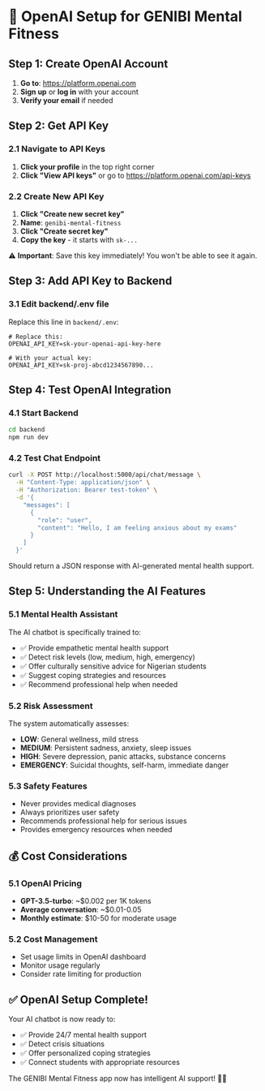 # 🤖 OpenAI Setup for GENIBI Mental Fitness

## Step 1: Create OpenAI Account

1. **Go to**: https://platform.openai.com
2. **Sign up** or **log in** with your account
3. **Verify your email** if needed

## Step 2: Get API Key

### 2.1 Navigate to API Keys
1. **Click your profile** in the top right corner
2. **Click "View API keys"** or go to https://platform.openai.com/api-keys

### 2.2 Create New API Key
1. **Click "Create new secret key"**
2. **Name**: `genibi-mental-fitness`
3. **Click "Create secret key"**
4. **Copy the key** - it starts with `sk-...`

⚠️ **Important**: Save this key immediately! You won't be able to see it again.

## Step 3: Add API Key to Backend

### 3.1 Edit backend/.env file
Replace this line in `backend/.env`:

```env
# Replace this:
OPENAI_API_KEY=sk-your-openai-api-key-here

# With your actual key:
OPENAI_API_KEY=sk-proj-abcd1234567890...
```

## Step 4: Test OpenAI Integration

### 4.1 Start Backend
```bash
cd backend
npm run dev
```

### 4.2 Test Chat Endpoint
```bash
curl -X POST http://localhost:5000/api/chat/message \
  -H "Content-Type: application/json" \
  -H "Authorization: Bearer test-token" \
  -d '{
    "messages": [
      {
        "role": "user",
        "content": "Hello, I am feeling anxious about my exams"
      }
    ]
  }'
```

Should return a JSON response with AI-generated mental health support.

## Step 5: Understanding the AI Features

### 5.1 Mental Health Assistant
The AI chatbot is specifically trained to:
- ✅ Provide empathetic mental health support
- ✅ Detect risk levels (low, medium, high, emergency)
- ✅ Offer culturally sensitive advice for Nigerian students
- ✅ Suggest coping strategies and resources
- ✅ Recommend professional help when needed

### 5.2 Risk Assessment
The system automatically assesses:
- **LOW**: General wellness, mild stress
- **MEDIUM**: Persistent sadness, anxiety, sleep issues
- **HIGH**: Severe depression, panic attacks, substance concerns
- **EMERGENCY**: Suicidal thoughts, self-harm, immediate danger

### 5.3 Safety Features
- Never provides medical diagnoses
- Always prioritizes user safety
- Recommends professional help for serious issues
- Provides emergency resources when needed

## 💰 Cost Considerations

### 5.1 OpenAI Pricing
- **GPT-3.5-turbo**: ~$0.002 per 1K tokens
- **Average conversation**: ~$0.01-0.05
- **Monthly estimate**: $10-50 for moderate usage

### 5.2 Cost Management
- Set usage limits in OpenAI dashboard
- Monitor usage regularly
- Consider rate limiting for production

## ✅ OpenAI Setup Complete!

Your AI chatbot is now ready to:
- ✅ Provide 24/7 mental health support
- ✅ Detect crisis situations
- ✅ Offer personalized coping strategies
- ✅ Connect students with appropriate resources

The GENIBI Mental Fitness app now has intelligent AI support! 🧠✨
